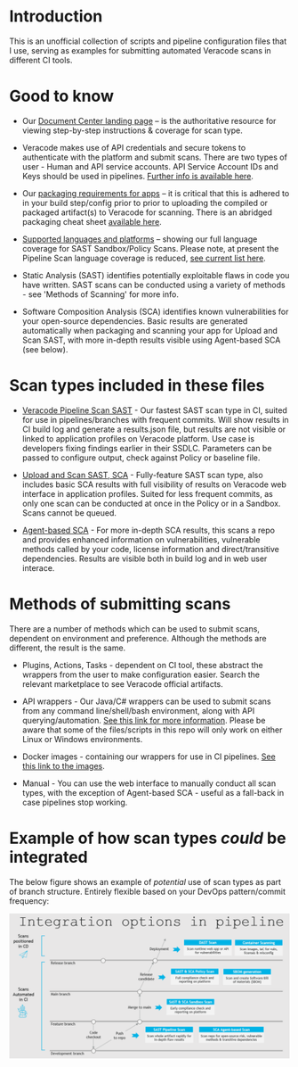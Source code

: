 # Introduction

This is an unofficial collection of scripts and pipeline configuration files that I use, serving as examples for submitting automated Veracode scans in different CI tools. 

# Good to know 

- Our [Document Center landing page](https://docs.veracode.com/) – is the authoritative resource for viewing step-by-step instructions & coverage for scan type.

- Veracode makes use of API credentials and secure tokens to authenticate with the platform and submit scans. There are two types of user - Human and API service accounts. API Service Account IDs and Keys should be used in pipelines. [Further info is available here](https://docs.veracode.com/r/c_about_veracode_accounts).

- Our [packaging requirements for apps](https://docs.veracode.com/r/compilation_packaging) – it is critical that this is adhered to in your build step/config prior to prior to uploading the compiled or packaged artifact(s) to Veracode for scanning. There is an abridged packaging cheat sheet [available here](https://nhinv11.github.io/#/).

- [Supported languages and platforms](https://docs.veracode.com/r/r_supported_table) – showing our full language coverage for SAST Sandbox/Policy Scans. Please note, at present the Pipeline Scan language coverage is reduced, [see current list here](https://docs.veracode.com/r/About_Pipeline_Scan_Prerequisites).

- Static Analysis (SAST) identifies potentially exploitable flaws in code you have written. SAST scans can be conducted using a variety of methods - see 'Methods of Scanning' for more info. 

- Software Composition Analysis (SCA) identifies known vulnerabilities for your open-source dependencies. Basic results are generated automatically when packaging and scanning your app for Upload and Scan SAST, with more in-depth results visible using Agent-based SCA (see below).

# Scan types included in these files

- [Veracode Pipeline Scan SAST](https://docs.veracode.com/r/Pipeline_Scan) - Our fastest SAST scan type in CI, suited for use in pipelines/branches with frequent commits. Will show results in CI build log and generate a results.json file, but results are not visible or linked to application profiles on Veracode platform. Use case is developers fixing findings earlier in their SSDLC. Parameters can be passed to configure output, check against Policy or baseline file.

- [Upload and Scan SAST, SCA](https://docs.veracode.com/r/Getting_Started_with_Static_Analysis) - Fully-feature SAST scan type, also includes basic SCA results with full visibility of results on Veracode web interface in application profiles. Suited for less frequent commits, as only one scan can be conducted at once in the Policy or in a Sandbox. Scans cannot be queued.

- [Agent-based SCA](https://docs.veracode.com/r/Choosing_the_SCA_Scan_Type_for_Your_Use_Case) - For more in-depth SCA results, this scans a repo and provides enhanced information on vulnerabilities, vulnerable methods called by your code, license information and direct/transitive dependencies. Results are visible both in build log and in web user interace.

# Methods of submitting scans

There are a number of methods which can be used to submit scans, dependent on environment and preference. Although the methods are different, the result is the same. 

- Plugins, Actions, Tasks - dependent on CI tool, these abstract the wrappers from the user to make configuration easier. Search the relevant marketplace to see Veracode official artifacts.

- API wrappers - Our Java/C# wrappers can be used to submit scans from any command line/shell/bash environment, along with API querying/automation. [See this link for more information](https://docs.veracode.com/r/c_about_wrappers). Please be aware that some of the files/scripts in this repo will only work on either Linux or Windows environments.

- Docker images - containing our wrappers for use in CI pipelines. [See this link to the images](https://hub.docker.com/u/veracode).

- Manual - You can use the web interface to manually conduct all scan types, with the exception of Agent-based SCA - useful as a fall-back in case pipelines stop working.

# Example of how scan types *could* be integrated

The below figure shows an example of *_potential_* use of scan types as part of branch structure. Entirely flexible based on your DevOps pattern/commit frequency:

![Veracode integrations in branch structure](https://github.com/nbarhamvc/scriptarchive/blob/main/Exampleint.PNG?raw=true)
